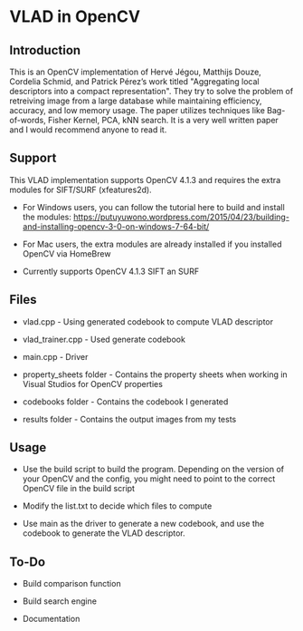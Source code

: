 # VLAD in OpenCV

## Introduction
This is an OpenCV implementation of Hervé Jégou, Matthijs Douze, Cordelia Schmid, and Patrick Pérez’s work titled "Aggregating local descriptors into a compact representation". They try to solve the problem of retreiving image from a large database while maintaining efficiency, accuracy, and low memory usage. The paper utilizes techniques like Bag-of-words, Fisher Kernel, PCA, kNN search. It is a very well written paper and I would recommend anyone to read it.


## Support
This VLAD implementation supports OpenCV 4.1.3 and requires the extra modules for SIFT/SURF (xfeatures2d).

+ For Windows users, you can follow the tutorial here to build and install the modules: https://putuyuwono.wordpress.com/2015/04/23/building-and-installing-opencv-3-0-on-windows-7-64-bit/

+ For Mac users, the extra modules are already installed if you installed OpenCV via HomeBrew

+ Currently supports OpenCV 4.1.3 SIFT an SURF


## Files
+ vlad.cpp - Using generated codebook to compute VLAD descriptor

+ vlad_trainer.cpp - Used generate codebook

+ main.cpp - Driver

+ property_sheets folder - Contains the property sheets when working in Visual Studios for OpenCV properties

+ codebooks folder - Contains the codebook I generated

+ results folder - Contains the output images from my tests


## Usage
+ Use the build script to build the program. Depending on the version of your OpenCV and the config, you might need to point to the correct OpenCV file in the build script 

+ Modify the list.txt to decide which files to compute

+ Use main as the driver to generate a new codebook, and use the codebook to generate the VLAD descriptor. 


## To-Do
+ Build comparison function

+ Build search engine

+ Documentation
